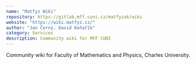 ```yaml
---
name: "Matfyz Wiki"
repository: https://gitlab.mff.cuni.cz/matfyzak/wiki
website: "https://wiki.matfyz.cz/"
author: "Jan Černý, David Koňařík"
category: Services
description: Community wiki for MFF CUNI
---
```


Community wiki for Faculty of Mathematics and Physics, Charles University.
